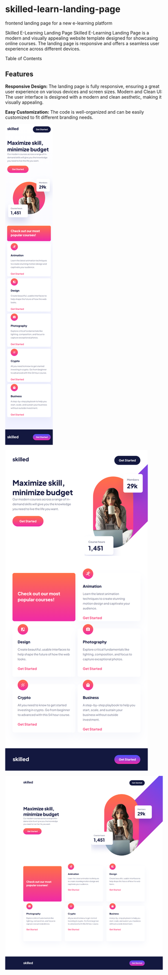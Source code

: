# skilled-learn-landing-page
frontend landing page for a new e-learning platform

Skilled E-Learning Landing Page
Skilled E-Learning Landing Page is a modern and visually appealing website template designed for showcasing online courses. The landing page is responsive and offers a seamless user experience across different devices.

Table of Contents

## Features

**Responsive Design:** The landing page is fully responsive, ensuring a great user experience on various devices and screen sizes.
Modern and Clean UI: The user interface is designed with a modern and clean aesthetic, making it visually appealing.

**Easy Customization:** The code is well-organized and can be easily customized to fit different branding needs.

![373px Screenshot of the Skilled Learn landing page](./assets/screenshot/373px_C__Users_Dell_Documents_github_skilled-learn-landing-page_index.html.png)

![768px Screenshot of the Skilled Learn landing page](./assets/screenshot/768px_C__Users_Dell_Documents_github_skilled-learn-landing-page_index.html.png)

![1440px Screenshot of the Skilled Learn landing page](./assets/screenshot/1440px_C__Users_Dell_Documents_github_skilled-learn-landing-page_index.html.png)

